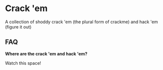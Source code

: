 # Crack 'em
A collection of shoddy crack 'em (the plural form of crackme) and hack 'em (figure it out)

## FAQ

**Where are the crack 'em and hack 'em?**

Watch this space!
